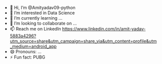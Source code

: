 - 👋 Hi, I’m @Amityadav09-python
- 👀 I’m interested in Data Science
- 🌱 I’m currently learning ...
- 💞️ I’m looking to collaborate on ...
- 📫 Reach me on LinkedIn https://www.linkedin.com/in/amit-yadav-5883a4296?utm_source=share&utm_campaign=share_via&utm_content=profile&utm_medium=android_app
- 😄 Pronouns: ...
- ⚡ Fun fact: PUBG

<!---
Amityadav09-python/Amityadav09-python is a ✨ special ✨ repository because its `README.md` (this file) appears on your GitHub profile.
You can click the Preview link to take a look at your changes.
--->
